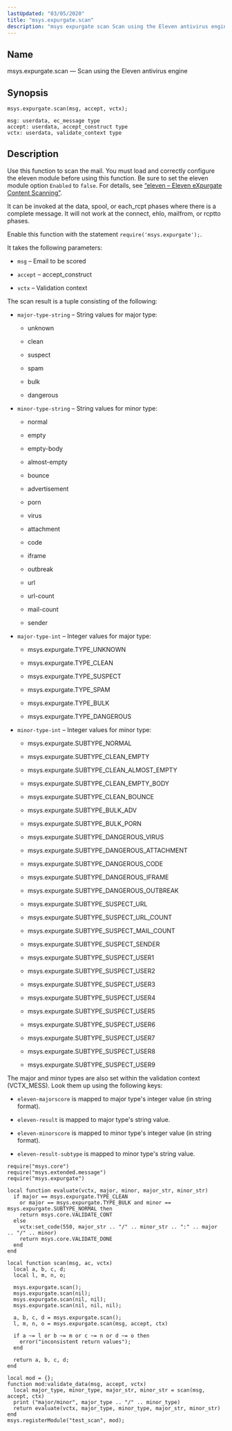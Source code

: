 ```yaml
---
lastUpdated: "03/05/2020"
title: "msys.expurgate.scan"
description: "msys expurgate scan Scan using the Eleven antivirus engine msys expurgate scan msg accept vctx Use this function to scan the mail You must load and correctly configure the eleven module before using this function Be sure to set the eleven module option Enabled to false For details see Section..."
---
```


<a name="lua.ref.msys.expurgate.scan"></a> 
## Name

msys.expurgate.scan — Scan using the Eleven antivirus engine

<a name="idp17988240"></a> 
## Synopsis

`msys.expurgate.scan(msg, accept, vctx);`

```
msg: userdata, ec_message type
accept: userdata, accept_construct type
vctx: userdata, validate_context type
```
<a name="idp17991312"></a> 
## Description

Use this function to scan the mail. You must load and correctly configure the eleven module before using this function. Be sure to set the eleven module option `Enabled` to `false`. For details, see [“eleven – Eleven eXpurgate Content Scanning”](/momentum/4/modules/eleven).

It can be invoked at the data, spool, or each_rcpt phases where there is a complete message. It will not work at the connect, ehlo, mailfrom, or rcptto phases.

Enable this function with the statement `require('msys.expurgate');`.

It takes the following parameters:

*   `msg` – Email to be scored

*   `accept` – accept_construct

*   `vctx` – Validation context

The scan result is a tuple consisting of the following:

*   `major-type-string` – String values for major type:

    *   unknown

    *   clean

    *   suspect

    *   spam

    *   bulk

    *   dangerous

*   `minor-type-string` – String values for minor type:

    *   normal

    *   empty

    *   empty-body

    *   almost-empty

    *   bounce

    *   advertisement

    *   porn

    *   virus

    *   attachment

    *   code

    *   iframe

    *   outbreak

    *   url

    *   url-count

    *   mail-count

    *   sender

*   `major-type-int` – Integer values for major type:

    *   msys.expurgate.TYPE_UNKNOWN

    *   msys.expurgate.TYPE_CLEAN

    *   msys.expurgate.TYPE_SUSPECT

    *   msys.expurgate.TYPE_SPAM

    *   msys.expurgate.TYPE_BULK

    *   msys.expurgate.TYPE_DANGEROUS

*   `minor-type-int` – Integer values for minor type:

    *   msys.expurgate.SUBTYPE_NORMAL

    *   msys.expurgate.SUBTYPE_CLEAN_EMPTY

    *   msys.expurgate.SUBTYPE_CLEAN_ALMOST_EMPTY

    *   msys.expurgate.SUBTYPE_CLEAN_EMPTY_BODY

    *   msys.expurgate.SUBTYPE_CLEAN_BOUNCE

    *   msys.expurgate.SUBTYPE_BULK_ADV

    *   msys.expurgate.SUBTYPE_BULK_PORN

    *   msys.expurgate.SUBTYPE_DANGEROUS_VIRUS

    *   msys.expurgate.SUBTYPE_DANGEROUS_ATTACHMENT

    *   msys.expurgate.SUBTYPE_DANGEROUS_CODE

    *   msys.expurgate.SUBTYPE_DANGEROUS_IFRAME

    *   msys.expurgate.SUBTYPE_DANGEROUS_OUTBREAK

    *   msys.expurgate.SUBTYPE_SUSPECT_URL

    *   msys.expurgate.SUBTYPE_SUSPECT_URL_COUNT

    *   msys.expurgate.SUBTYPE_SUSPECT_MAIL_COUNT

    *   msys.expurgate.SUBTYPE_SUSPECT_SENDER

    *   msys.expurgate.SUBTYPE_SUSPECT_USER1

    *   msys.expurgate.SUBTYPE_SUSPECT_USER2

    *   msys.expurgate.SUBTYPE_SUSPECT_USER3

    *   msys.expurgate.SUBTYPE_SUSPECT_USER4

    *   msys.expurgate.SUBTYPE_SUSPECT_USER5

    *   msys.expurgate.SUBTYPE_SUSPECT_USER6

    *   msys.expurgate.SUBTYPE_SUSPECT_USER7

    *   msys.expurgate.SUBTYPE_SUSPECT_USER8

    *   msys.expurgate.SUBTYPE_SUSPECT_USER9

The major and minor types are also set within the validation context (VCTX_MESS). Look them up using the following keys:

*   `eleven-majorscore` is mapped to major type's integer value (in string format).

*   `eleven-result` is mapped to major type's string value.

*   `eleven-minorscore` is mapped to minor type's integer value (in string format).

*   `eleven-result-subtype` is mapped to minor type's string value.

<a name="lua.ref.msys.expurgate.scan.example"></a> 


```
require("msys.core")
require("msys.extended.message")
require("msys.expurgate")

local function evaluate(vctx, major, minor, major_str, minor_str)
  if major == msys.expurgate.TYPE_CLEAN
    or major == msys.expurgate.TYPE_BULK and minor == msys.expurgate.SUBTYPE_NORMAL then
    return msys.core.VALIDATE_CONT
  else
    vctx:set_code(550, major_str .. "/" .. minor_str .. ":" .. major .. "/" .. minor)
    return msys.core.VALIDATE_DONE
  end
end

local function scan(msg, ac, vctx)
  local a, b, c, d;
  local l, m, n, o;

  msys.expurgate.scan();
  msys.expurgate.scan(nil);
  msys.expurgate.scan(nil, nil);
  msys.expurgate.scan(nil, nil, nil);

  a, b, c, d = msys.expurgate.scan();
  l, m, n, o = msys.expurgate.scan(msg, accept, ctx)

  if a ~= l or b ~= m or c ~= n or d ~= o then
    error("inconsistent return values");
  end

  return a, b, c, d;
end

local mod = {};
function mod:validate_data(msg, accept, vctx)
  local major_type, minor_type, major_str, minor_str = scan(msg, accept, ctx)
  print ("major/minor", major_type .. "/" .. minor_type)
  return evaluate(vctx, major_type, minor_type, major_str, minor_str)
end
msys.registerModule("test_scan", mod);
```